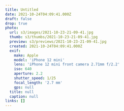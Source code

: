 ```yaml
---
title: Untitled
date: 2021-10-24T04:09:41.000Z
draft: false
drop: true
photo:
  url: s3/images/2021-10-23-21-09-41.jpg
  thumb: s3/thumbs/2021-10-23-21-09-41.jpg
  preview: s3/previews/2021-10-23-21-09-41.jpg
  created: 2021-10-24T04:09:41.000Z
  exif:
    make: Apple
    model: 'iPhone 12 mini'
    lens: 'iPhone 12 mini front camera 2.71mm f/2.2'
    iso: 640
    aperture: 2.2
    shutter_speed: 1/25
    focal_length: '2.7 mm'
    gps: null
  title: null
  caption: null
links: []
---
```

